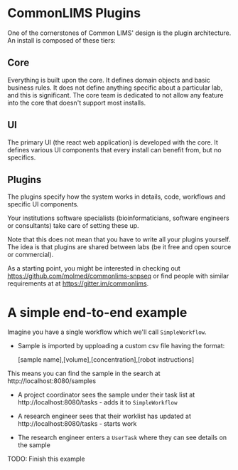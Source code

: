 # CommonLIMS Plugins

One of the cornerstones of Common LIMS' design is the plugin architecture. An install is composed of these tiers:

## Core

Everything is built upon the core. It defines domain objects and basic business rules. It does not define anything specific about a particular lab, and this is significant. The core team is dedicated to not allow any feature into the core that doesn't support most installs.

## UI

The primary UI (the react web application) is developed with the core. It defines various UI components that every install can benefit from, but no specifics.

## Plugins

The plugins specify how the system works in details, code, workflows and specific UI components.

Your institutions software specialists (bioinformaticians, software engineers or consultants) take care of setting these up.

Note that this does not mean that you have to write all your plugins yourself. The idea is that plugins are shared between labs (be it free and open source or commercial).

As a starting point, you might be interested in checking out https://github.com/molmed/commonlims-snpseq or find people with similar requirements at at https://gitter.im/commonlims.

# A simple end-to-end example

Imagine you have a single workflow which we'll call `SimpleWorkflow`.

- Sample is imported by upploading a custom csv file having the format:

  [sample name],[volume],[concentration],[robot instructions]

This means you can find the sample in the search at http://localhost:8080/samples

- A project coordinator sees the sample under their task list at http://localhost:8080/tasks - adds it to `SimpleWorkflow`

- A research engineer sees that their worklist has updated at http://localhost:8080/tasks - starts work

- The research engineer enters a `UserTask` where they can see details on the sample

TODO: Finish this example
